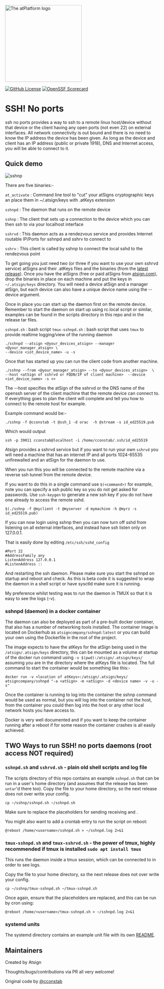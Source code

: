 <img width=250px src="https://atsign.dev/assets/img/atPlatform_logo_gray.svg?sanitize=true" alt="The atPlatform logo">

[![GitHub License](https://img.shields.io/badge/license-BSD3-blue.svg)](./LICENSE)
[![OpenSSF Scorecard](https://api.securityscorecards.dev/projects/github.com/atsign-foundation/sshnoports/badge)](https://api.securityscorecards.dev/projects/github.com/atsign-foundation/sshnoports)

# SSH! No ports

ssh no ports provides a way to ssh to a remote linux host/device without that
device or the client having any open ports (not even 22) on external interfaces. All
network connectivity is out bound and there is no need to know the IP
address the device has been given. As long as the device and client has an IP address (public or private 1918),
DNS and Internet access, you will be able to connect to it.

## Quick demo
![sshnp](https://github.com/atsign-foundation/sshnoports/assets/6131216/4ff005f1-230e-4621-9b33-f834caa9a1d1)


There are five binaries:-

`at_activate`  : Command line tool to "cut" your atSigns cryptographic keys an place them in ~/.atsign/keys with .atKeys extension

`sshnpd` : The daemon that runs on the remote device

`sshnp`  : The client that sets up a connection to the device which you
can then ssh to via your localhost interface

`sshrvd` : This daemon acts as a rendezvous service and provides Internet routable IP/Ports for sshnpd and sshrv to connect to

`sshrv`  : This client is called by sshnp to connect the local sshd to the rendezvous point

To get going you just need two (or three if you want to use your own sshrvd service) atSigns and their .atKeys files and the
binaries (from the 
[latest release](https://github.com/atsign-foundation/sshnoports/releases)).
Once you have the atSigns (free or paid atSigns from [atsign.com](https://atsign.com)), drop the binaries in place
on each machine and put the keys in `~/.atsign/keys` directory. You will need
a device atSign and a manager atSign, but each device can also have a unique
device name using the --device argument.

Once in place you can start up the daemon first on the remote device.
Remember to start the daemon on start up using rc.local script or similar, examples can be found in the scripts directory in this repo and in the release tar files.

`sshnpd.sh` : bash script
`tmux-sshnpd.sh` : bash script that uses `tmux` to provide realtime logging/view of the running daemon

```
./sshnpd --atsign <@your_devices_atsign> --manager <@your_manager_atsign> \
--device <iot_device_name> -u -s
```

Once that has started up you can run the client code from another machine.

```
./sshnp --from <@your_manager_atsign> --to <@your_devices_atsign>  \
--host <atSign of sshrvd or FQDN/IP of client machine>  --device <iot_device_name> -s <>
```

The --host specifies the atSign of the sshrvd or the DNS name of the openssh server of the client machine that the remote device can connect to. If everything goes to plan the client
will complete and tell you how to connect to the remote host for example.

Example command would be:-
```
./sshnp -f @cconstab -t @ssh_1 -d orac  -h @stream -s id_ed25519.pub
```
Which would output 
```
ssh -p 39011 cconstab@localhost -i /home/cconstab/.ssh/id_ed25519
```

Atsign provides a sshrvd service but if you want to run your own `sshrvd` you will need a machine that has an internet IP and all ports 1024-65535 unfirewalled and an atSign for the daemon to use.


When you run this you will be connected to the remote machine via a reverse
ssh tunnel from the remote device. 

If you want to do this in a single command use `$(<command>)` for example, note you can specify a ssh public key so you do not get asked for passwords. Use `ssh-keygen` to generate a new ssh key if you do not have one already to access the remote sshd.

```
$(./sshnp -f @myclient -t @myserver -d mymachine -h @myrz -s id_ed25519.pub)
```

If you can now login using sshnp then you can now turn off sshd from listening on all external interfaces, and instead have ssh listen only on 127.0.0.1.

That is easily done by editing `/etc/ssh/sshd_config`  

```
#Port 22
#AddressFamily any
ListenAddress 127.0.0.1
#ListenAddress ::
```

And restarting the ssh daemon. Please make sure you start the sshnpd on
startup and reboot and check. As this is beta code it is suggested to
wrap the daemon in a shell script or have sysctld make sure it is running. 

My preference whilst testing was to run the daemon in TMUX so that it is easy
to see the logs (-v).


### sshnpd (daemon) in a docker container

The daemon can also be deployed as part of a pre-built docker container,
that also has a number of networking tools installed. The container image
is located on Dockerhub as `atsigncompany/sshnpd:latest` or you can build
your own using the Dockerfile in the root of the project.

The image expects to have the atKeys for the atSign being used in the
`/atsign/.atsign/keys` directory, this can be mounted as a volume at startup
of the docker run command using `-v $(pwd):/atsign/.atsign/keys/` assuming
you are in the directory where the atKeys file is located. The full command
to start the container would be something like this:-

```
docker run -v <location of atKeys>:/atsign/.atsign/keys/ atsigncompany/sshnpd "-a <atSign> -m <atSign> -d <device name> -v -u -s"
```

Once the container is running to log into the container the sshnp command
would be used as normal, but you will log into the container not the host,
from the container you could then log into the host or any other local
network hosts you have access to.

Docker is very well documented and if you want to keep the container running
after a reboot if for some reason the container crashes is all easily achieved.


## TWO Ways to run SSH! no ports daemons (root access NOT required)

### `sshnpd.sh` and `sshrvd.sh` - plain old shell scripts and log file

The scripts directory of this repo contains an example `sshnpd.sh` that can
be run in a user's home directory (and assumes that the release has been
`untar`'d there too). 
Copy the file to your home directory, so the next release does not over write your config.

`cp ~/sshnp/sshnpd.sh ~/sshnpd.sh`

Make sure to replace the placeholders for sending <atSign> receiving <atSign>
and <devicename>.

You might also want to add a crontab entry to run the script on reboot:

```
@reboot /home/<username>/sshnpd.sh > ~/sshnpd.log 2>&1
```

### `tmux-sshnpd.sh` and `tmux-sshrvd.sh` - the power of tmux, highly recommended if tmux is installed `sudo apt install tmux`

This runs the daemon inside a tmux session, which can be connected to in order
to see logs.

Copy the file to your home directory, so the next release does not over write your config.

`cp ~/sshnp/tmux-sshnpd.sh ~/tmux-sshnpd.sh`

Once again, ensure that the placeholders are replaced, and this can be run
by cron using:

```
@reboot /home/<username>/tmux-sshnpd.sh > ~/sshnpd.log 2>&1
```

### systemd units

The systemd directory contains an example unit file with its own
[README](systemd/README.md).

## Maintainers

Created by Atsign 

Thoughts/bugs/contributions via PR all very welcome!


Original code by [@cconstab](https://github.com/cconstab)

